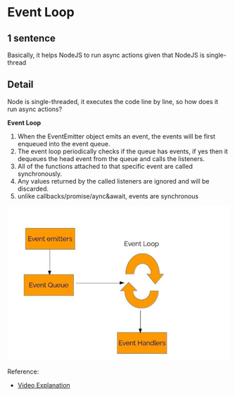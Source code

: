 Event Loop
===
1 sentence
---
Basically, it helps NodeJS to run async actions given that NodeJS is single-thread

Detail
---
Node is single-threaded, it executes the code line by line, so how does it run async actions? 

**Event Loop** 

1. When the EventEmitter object emits an event, the events will be first enqueued into the event queue.
1. The event loop periodically checks if the queue has events, if yes then it dequeues the head event from the queue and calls the listeners. 
1. All of the functions attached to that specific event are called synchronously. 
1. Any values returned by the called listeners are ignored and will be discarded.
1. unlike callbacks/promise/aync&await, events are synchronous

![](./event-loop.jpg)

Reference:
- [Video Explanation](https://www.youtube.com/watch?v=8aGhZQkoFbQ)
